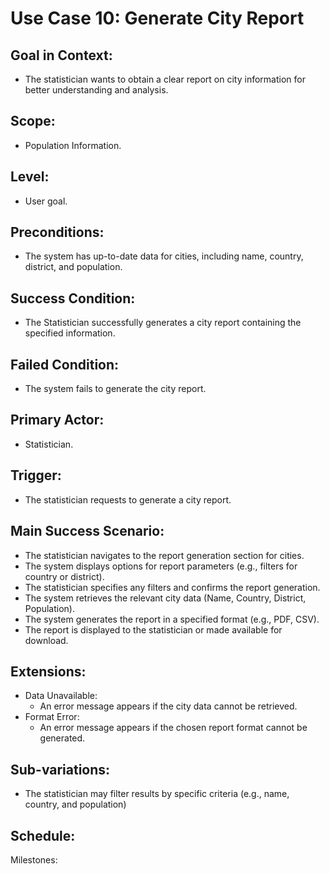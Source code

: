 # Use Case 10: Generate City Report 

## Goal in Context: 
- The statistician wants to obtain a clear report on city information for better understanding and analysis. 

## Scope: 
- Population Information. 

## Level: 
- User goal. 

## Preconditions: 
- The system has up-to-date data for cities, including name, country, district, and population. 

## Success Condition: 
- The Statistician successfully generates a city report containing the specified information. 

## Failed Condition: 
- The system fails to generate the city report. 

## Primary Actor: 
- Statistician. 

## Trigger: 

- The statistician requests to generate a city report. 

## Main Success Scenario: 
- The statistician navigates to the report generation section for cities. 
- The system displays options for report parameters (e.g., filters for country or district). 
- The statistician specifies any filters and confirms the report generation. 
- The system retrieves the relevant city data (Name, Country, District, Population). 
- The system generates the report in a specified format (e.g., PDF, CSV). 
- The report is displayed to the statistician or made available for download. 

## Extensions: 
- Data Unavailable: 
  - An error message appears if the city data cannot be retrieved. 
- Format Error:  
  - An error message appears if the chosen report format cannot be generated. 

## Sub-variations: 
- The statistician may filter results by specific criteria (e.g., name, country, and population) 

## Schedule:

Milestones: 
